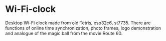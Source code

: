 # Wi-Fi-clock
Desktop Wi-Fi clock made from old Tetris, esp32c6, st7735. There are functions of online time synchronization, photo frames, logo demonstration and analogue of the magic ball from the movie Route 60.
